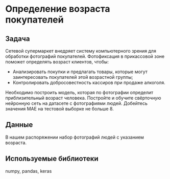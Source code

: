 # Определение возраста покупателей 

## Задача  
Сетевой супермаркет внедряет систему компьютерного зрения для обработки фотографий покупателей. Фотофиксация в прикассовой зоне поможет определять возраст клиентов, чтобы:  

- Анализировать покупки и предлагать товары, которые могут заинтересовать покупателей этой возрастной группы;  
- Контролировать добросовестность кассиров при продаже алкоголя.  

Необходимо построить модель, которая по фотографии определит приблизительный возраст человека. Постройте и обучите свёрточную нейронную сеть на датасете с фотографиями людей. Добейтесь значения MAE на тестовой выборке не больше 8.

## Данные
В нашем распоряжении набор фотографий людей с указанием возраста.

## Используемые библиотеки
numpy, pandas, keras
